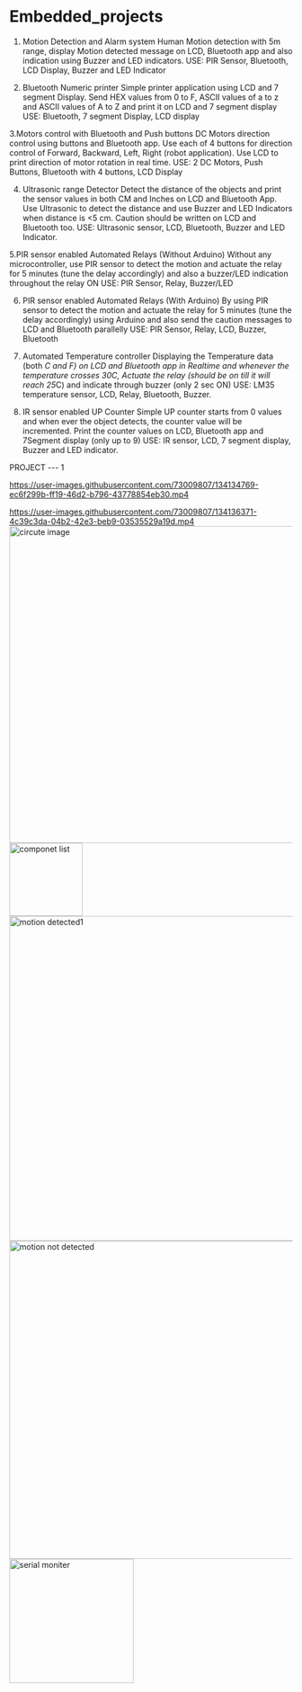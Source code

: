 # Embedded_projects
1. Motion Detection and Alarm system  Human Motion detection with 5m range, display Motion detected message on LCD, Bluetooth  app and also indication using Buzzer and LED indicators.  USE: PIR Sensor, Bluetooth, LCD Display, Buzzer and LED Indicator  
 
2. Bluetooth Numeric printer  Simple printer application using LCD and 7 segment Display. Send HEX values from 0 to F, ASCII values of a to z and ASCII values of A to Z and print it on LCD and 7 segment display  USE: Bluetooth, 7 segment Display, LCD display

3.Motors control with Bluetooth and Push buttons  DC Motors direction control using buttons and Bluetooth app. Use each of 4 buttons for  direction control of Forward, Backward, Left, Right (robot application). Use LCD to print  direction of motor rotation in real time.  USE: 2 DC Motors, Push Buttons, Bluetooth with 4 buttons, LCD Display  

4. Ultrasonic range Detector  Detect the distance of the objects and print the sensor values in both CM and Inches on LCD  and Bluetooth App. Use Ultrasonic to detect the distance and use Buzzer and LED Indicators  when distance is &lt;5 cm. Caution should be written on LCD and Bluetooth too.  USE: Ultrasonic sensor, LCD, Bluetooth, Buzzer and LED Indicator. 

5.PIR sensor enabled Automated Relays (Without Arduino)  Without any microcontroller, use PIR sensor to detect the motion and actuate the relay for 5  minutes (tune the delay accordingly) and also a buzzer/LED indication throughout the relay  ON USE: PIR Sensor, Relay, Buzzer/LED 

6. PIR sensor enabled Automated Relays (With Arduino)  By using PIR sensor to detect the motion and actuate the relay for 5 minutes (tune the delay  accordingly) using Arduino and also send the caution messages to LCD and Bluetooth  parallelly USE: PIR Sensor, Relay, LCD, Buzzer, Bluetooth  

7. Automated Temperature controller  Displaying the Temperature data (both *C and *F) on LCD and Bluetooth app in Realtime and  whenever the temperature crosses 30*C, Actuate the relay (should be on till it will reach 25*C)  and indicate through buzzer (only 2 sec ON)  USE: LM35 temperature sensor, LCD, Relay, Bluetooth, Buzzer. 

8. IR sensor enabled UP Counter  Simple UP counter starts from 0 values and when ever the object detects, the counter value  will be incremented. Print the counter values on LCD, Bluetooth app and 7Segment display  (only up to 9)  USE: IR sensor, LCD, 7 segment display, Buzzer and LED indicator.


PROJECT --- 1

https://user-images.githubusercontent.com/73009807/134134769-ec6f299b-ff19-46d2-b796-43778854eb30.mp4


https://user-images.githubusercontent.com/73009807/134136371-4c39c3da-04b2-42e3-beb9-03535529a19d.mp4
<img width="564" alt="circute image" src="https://user-images.githubusercontent.com/73009807/134133583-731a20bc-8031-4def-ba19-eab527252a7c.png">
<img width="130" alt="componet list" src="https://user-images.githubusercontent.com/73009807/134133719-79a62b0c-a7c9-40c3-b2de-44d30ddc631f.png">
<img width="578" alt="motion detected1" src="https://user-images.githubusercontent.com/73009807/134133760-4ea8b77b-0683-4cef-b30f-5e3a6af2742a.png">
<img width="566" alt="motion not detected" src="https://user-images.githubusercontent.com/73009807/134133790-b89baf9a-f73b-4ec2-82e5-c0962d42ba51.png">
<img width="221" alt="serial moniter" src="https://user-images.githubusercontent.com/73009807/134133826-94f2f396-ce99-4152-877a-46172ec0e8c3.png">







